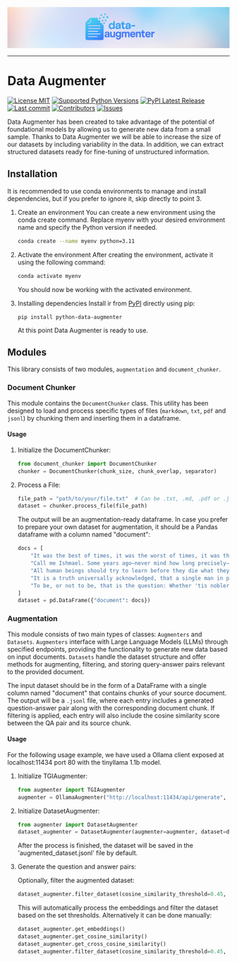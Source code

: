 ![Data Augmenter Banner](https://github.com/marcoscobo/DataAugmenter/blob/main/docs/media/slim_banner.png?raw=true)

---

# Data Augmenter

[![License MIT](https://img.shields.io/badge/License-MIT-yellow.svg)](https://github.com/marcoscobo/DataAugmenter/blob/main/LICENSE) [![Supported Python Versions](https://img.shields.io/pypi/pyversions/python-data-augmenter.svg)](https://pypi.org/project/python-data-augmenter/) [![PyPI Latest Release](https://img.shields.io/pypi/v/python-data-augmenter.svg)](https://pypi.org/project/python-data-augmenter/) [![Last commit](https://img.shields.io/github/last-commit/marcoscobo/DataAugmenter.svg)](https://github.com/marcoscobo/DataAugmenter/commits/main) [![Contributors](https://img.shields.io/github/contributors/marcoscobo/DataAugmenter.svg)](https://github.com/marcoscobo/DataAugmenter/graphs/contributors) [![Issues](https://img.shields.io/github/issues/marcoscobo/DataAugmenter.svg)](https://github.com/marcoscobo/DataAugmenter/issues)

Data Augmenter has been created to take advantage of the potential of foundational models by allowing us to generate new data from a small sample. Thanks to Data Augmenter we will be able to increase the size of our datasets by including variability in the data. In addition, we can extract structured datasets ready for fine-tuning of unstructured information.

## Installation

It is recommended to use conda environments to manage and install dependencies, but if you prefer to ignore it, skip directly to point 3.

1. Create an environment
   You can create a new environment using the conda create command. Replace myenv with your desired environment name and specify the Python version if needed.

   ```bash
   conda create --name myenv python=3.11
   ```
2. Activate the environment
   After creating the environment, activate it using the following command:

   ```bash
   conda activate myenv  
   ```

   You should now be working with the activated environment.
3. Installing dependencies
   Install ir from [PyPI](https://pypi.python.org/pypi/python-data-augmenter/) directly using pip:

   ```
   pip install python-data-augmenter
   ```

   At this point Data Augmenter is ready to use.

## Modules

This library consists of two modules, `augmentation` and `document_chunker`.

### Document Chunker

This module contains the `DocumentChunker` class. This utility has been designed to load and process specific types of files (`markdown`, `txt`, `pdf` and `jsonl`) by chunking them and inserting them in a dataframe.

#### Usage

1. Initialize the DocumentChunker:

   ```python
   from document_chunker import DocumentChunker
   chunker = DocumentChunker(chunk_size, chunk_overlap, separator)
   ```
2. Process a File:

   ```python
   file_path = "path/to/your/file.txt"  # Can be .txt, .md, .pdf or .jsonl
   dataset = chunker.process_file(file_path)
   ```

   The output will be an augmentation-ready dataframe. In case you prefer to prepare your own dataset for augmentation, it should be a Pandas dataframe with a column named "document":

   ```python
   docs = [
       "It was the best of times, it was the worst of times, it was the age of wisdom, it was the age of foolishness, it was the epoch of belief, it was the epoch of incredulity.",
       "Call me Ishmael. Some years ago—never mind how long precisely—having little or no money in my purse, and nothing particular to interest me on shore, I thought I would sail about a little and see the watery part of the world.",
       "All human beings should try to learn before they die what they are running from, and to, and why.",
       "It is a truth universally acknowledged, that a single man in possession of a good fortune, must be in want of a wife.",
       "To be, or not to be, that is the question: Whether 'tis nobler in the mind to suffer the slings and arrows of outrageous fortune, or to take arms against a sea of troubles and by opposing end them."
   ]
   dataset = pd.DataFrame({"document": docs})
   ```

### Augmentation

This module consists of two main types of classes: `Augmenters` and `Datasets`. `Augmenters` interface with Large Language Models (LLMs) through specified endpoints, providing the functionality to generate new data based on input documents. `Datasets` handle the dataset structure and offer methods for augmenting, filtering, and storing query-answer pairs relevant to the provided document.

The input dataset should be in the form of a DataFrame with a single column named "document" that contains chunks of your source document. The output will be a `.jsonl` file, where each entry includes a generated question-answer pair along with the corresponding document chunk. If filtering is applied, each entry will also include the cosine similarity score between the QA pair and its source chunk.

#### Usage

For the following usage example, we have used a Ollama client exposed at localhost:11434 port 80 with the tinyllama 1.1b model.

1. Initialize TGIAugmenter:

   ```python
   from augmenter import TGIAugmenter
   augmenter = OllamaAugmenter("http://localhost:11434/api/generate", model='tinyllama:1.1b')
   ```
2. Initialize DatasetAugmenter:

   ```python
   from augmenter import DatasetAugmenter
   dataset_augmenter = DatasetAugmenter(augmenter=augmenter, dataset=dataset)
   ```
   After the process is finished, the dataset will be saved in the 'augmented_dataset.jsonl' file by default.
3. Generate the question and answer pairs:

   Optionally, filter the augmented dataset:

   ```python
   dataset_augmenter.filter_dataset(cosine_similarity_threshold=0.45, cross_cosine_similarity_threshold=0.85)
   ```
   This will automatically process the embeddings and filter the dataset based on the set thresholds.
   Alternatively it can be done manually:

   ```python
   dataset_augmenter.get_embeddings()
   dataset_augmenter.get_cosine_similarity()
   dataset_augmenter.get_cross_cosine_similarity()
   dataset_augmenter.filter_dataset(cosine_similarity_threshold=0.45, cross_cosine_similarity_threshold=0.85)
   ```
